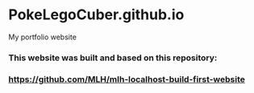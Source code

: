 # PokeLegoCuber.github.io
My portfolio website

### This website was built and based on this repository:
### https://github.com/MLH/mlh-localhost-build-first-website
